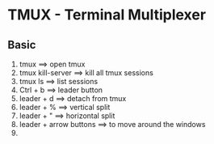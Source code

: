 # TMUX - Terminal Multiplexer 

## Basic  
1. tmux ==> open tmux 
2. tmux kill-server ==> kill all tmux sessions
3. tmux ls ==> list sessions
4. Ctrl + b ==> leader button
5. leader + d ==> detach from tmux
6. leader + % ==> vertical split
7. leader + " ==> horizontal split
8. leader + arrow buttons ==> to move around the windows
9. 
